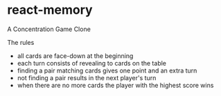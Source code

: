 # react-memory
A Concentration Game Clone


The rules
- all cards are face-down at the beginning
- each turn consists of revealing to cards on the table
- finding a pair matching cards gives one point and an extra turn
- not finding a pair results in the next player's turn
- when there are no more cards the player with the highest score wins

